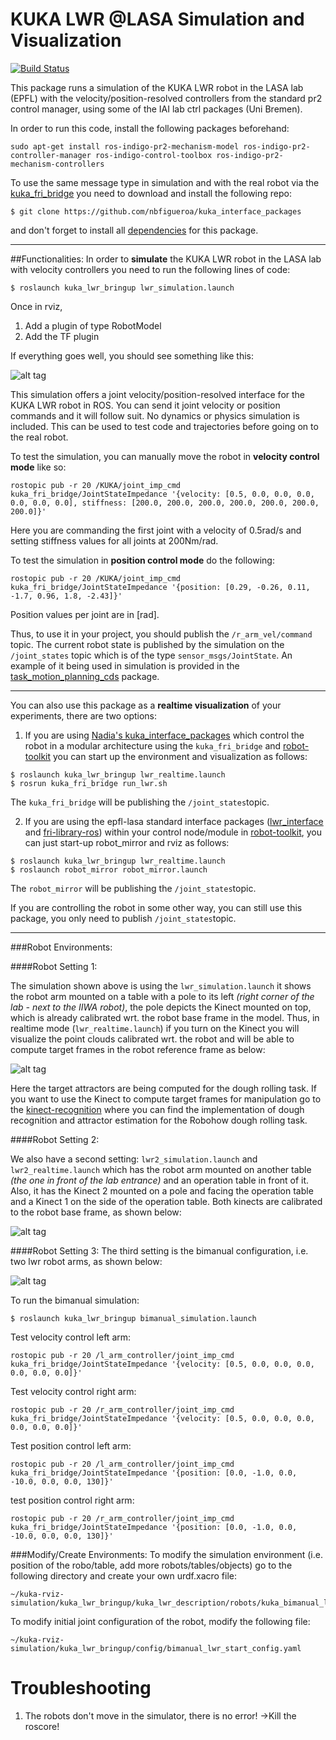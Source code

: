 # KUKA LWR @LASA Simulation and Visualization
[![Build Status](https://travis-ci.com/epfl-lasa/kuka-rviz-simulation.svg?token=BqUQb763tsVV4QyzLgBy&branch=master)](https://travis-ci.com/epfl-lasa/kuka-rviz-simulation)

This package runs a simulation of the KUKA LWR robot in the LASA lab (EPFL) with the velocity/position-resolved controllers from the standard pr2 control manager, using some of the IAI lab ctrl packages (Uni Bremen).

In order to run this code, install the following packages beforehand:
 
```
sudo apt-get install ros-indigo-pr2-mechanism-model ros-indigo-pr2-controller-manager ros-indigo-control-toolbox ros-indigo-pr2-mechanism-controllers
```
To use the same message type in simulation and with the real robot via the  [kuka_fri_bridge](https://github.com/nbfigueroa/kuka_interface_packages.git)  you need to download and install the following repo:

```
$ git clone https://github.com/nbfigueroa/kuka_interface_packages
```
and don't forget to install all [dependencies](https://github.com/nbfigueroa/kuka_interface_packages) for this package.

---
##Functionalities:
In order to **simulate** the KUKA LWR robot in the LASA lab with velocity controllers you need to run the following lines of code:

```
$ roslaunch kuka_lwr_bringup lwr_simulation.launch
```

Once in rviz, 
 1. Add a plugin of type RobotModel
 2. Add the TF plugin

If everything goes well, you should see something like this:

![alt tag](https://cloud.githubusercontent.com/assets/761512/10713506/56d76c5e-7ac3-11e5-9e3d-20fae14158c2.png)


This simulation offers a joint velocity/position-resolved interface for the KUKA LWR robot in ROS. You can send it joint velocity or position commands and it will follow suit. No dynamics or physics simulation is included. This can be used to test code and trajectories before going on to the real robot.

To test the simulation, you can manually move the robot in **velocity control mode** like so:

```
rostopic pub -r 20 /KUKA/joint_imp_cmd kuka_fri_bridge/JointStateImpedance '{velocity: [0.5, 0.0, 0.0, 0.0, 0.0, 0.0, 0.0], stiffness: [200.0, 200.0, 200.0, 200.0, 200.0, 200.0, 200.0]}'
```

Here you are commanding the first joint with a velocity of 0.5rad/s and setting stiffness values for all joints at 200Nm/rad.

To test the simulation in **position control mode** do the following:

```
rostopic pub -r 20 /KUKA/joint_imp_cmd kuka_fri_bridge/JointStateImpedance '{position: [0.29, -0.26, 0.11, -1.7, 0.96, 1.8, -2.43]}'
```
Position values per joint are in [rad].

Thus, to use it in your project, you should publish the ```/r_arm_vel/command``` topic. The current robot state is published by the simulation on the ```/joint_states``` topic which is of the type ```sensor_msgs/JointState```. An example of it being used in simulation is provided in the [task_motion_planning_cds](https://github.com/nbfigueroa/task_motion_planning_cds) package.


---
You can also use this package as a **realtime visualization** of your experiments, there are two options:
 1. If you are using [Nadia's kuka_interface_packages](https://github.com/nbfigueroa/kuka_interface_packages.git)   which control the robot in a modular architecture using the ```kuka_fri_bridge```  and [robot-toolkit](https://github.com/epfl-lasa/robot-toolkit.git) you can start up the environment and visualization as follows:

 ```
 $ roslaunch kuka_lwr_bringup lwr_realtime.launch
 $ rosrun kuka_fri_bridge run_lwr.sh
 ```
The ```kuka_fri_bridge``` will be publishing the ```/joint_states```topic.

 2. If you are using the epfl-lasa standard interface packages ([lwr_interface](https://github.com/epfl-lasa/lwr-interface) and [fri-library-ros](https://github.com/epfl-lasa/fri-library-ros)) within your control node/module in [robot-toolkit](https://github.com/epfl-lasa/robot-toolkit.git), you can just start-up robot_mirror and rviz as follows:

 ```
 $ roslaunch kuka_lwr_bringup lwr_realtime.launch
 $ roslaunch robot_mirror robot_mirror.launch
 ```
 The ```robot_mirror``` will be publishing the ```/joint_states```topic.
 
If you are controlling the robot in some other way, you can still use this package, you only need to publish ```/joint_states```topic.

---

###Robot Environments:

####Robot Setting 1:

The simulation shown above is using the ```lwr_simulation.launch``` it shows the robot arm mounted on a table with a pole to its left *(right corner of the lab - next to the IIWA robot)*, the pole depicts the Kinect mounted on top, which is already calibrated wrt. the robot base frame in the model. Thus, in realtime mode (```lwr_realtime.launch```) if you turn on the Kinect you will visualize the point clouds calibrated wrt. the robot and will be able to compute target frames in the robot reference frame as below:

![alt tag](https://cloud.githubusercontent.com/assets/761512/10713448/f3a4ffbe-7abf-11e5-979a-fc1b6c956fd8.png)

Here the target attractors are being computed for the dough rolling task. If you want to use the Kinect to compute target frames for manipulation go to the [kinect-recognition](https://github.com/epfl-lasa/kinect-recognition) where you can find the implementation of dough recognition and attractor estimation for the Robohow dough rolling task.

####Robot Setting 2:

We also have a second setting: ```lwr2_simulation.launch``` and ```lwr2_realtime.launch``` which has the robot arm mounted on another table *(the one in front of the lab entrance)* and an operation table in front of it. Also, it has the Kinect 2 mounted on a pole and facing the operation table and a Kinect 1 on the side of the operation table. Both kinects are calibrated to the robot base frame, as shown below:

![alt tag](https://cloud.githubusercontent.com/assets/761512/10713496/87c1669a-7ac2-11e5-8171-a8e281fa36d6.png)


####Robot Setting 3:
The third setting is the bimanual configuration, i.e. two lwr robot arms, as shown below:

![alt tag](https://cloud.githubusercontent.com/assets/761512/13420097/8e7f9012-df83-11e5-8422-c0f2f381f964.png)

To run the bimanual simulation:
```
$ roslaunch kuka_lwr_bringup bimanual_simulation.launch
```

Test velocity control left arm:
```
rostopic pub -r 20 /l_arm_controller/joint_imp_cmd kuka_fri_bridge/JointStateImpedance '{velocity: [0.5, 0.0, 0.0, 0.0, 0.0, 0.0, 0.0]}'
```

Test velocity control right arm:
```
rostopic pub -r 20 /r_arm_controller/joint_imp_cmd kuka_fri_bridge/JointStateImpedance '{velocity: [0.5, 0.0, 0.0, 0.0, 0.0, 0.0, 0.0]}'
```

Test position control left arm:
```
rostopic pub -r 20 /l_arm_controller/joint_imp_cmd kuka_fri_bridge/JointStateImpedance '{position: [0.0, -1.0, 0.0, -10.0, 0.0, 0.0, 130]}'

```

test position control right arm:
```
rostopic pub -r 20 /r_arm_controller/joint_imp_cmd kuka_fri_bridge/JointStateImpedance '{position: [0.0, -1.0, 0.0, -10.0, 0.0, 0.0, 130]}'
```

###Modify/Create Environments:
To modify the simulation environment (i.e. position of the robo/table, add more robots/tables/objects) go to the following directory and create your own urdf.xacro file:
```
~/kuka-rviz-simulation/kuka_lwr_bringup/kuka_lwr_description/robots/kuka_bimanual_lwr_lasa.urdf.xacro

```

To modify initial joint configuration of the robot, modify the following file:
```
~/kuka-rviz-simulation/kuka_lwr_bringup/config/bimanual_lwr_start_config.yaml
```
# Troubleshooting

1. The robots don't move in the simulator, there is no error!
 ->Kill the roscore!

